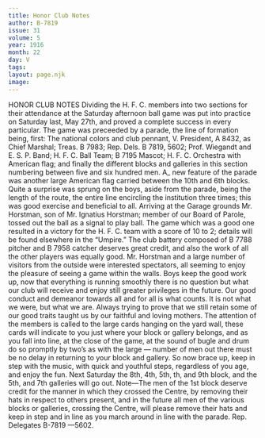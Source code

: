 ```yaml
---
title: Honor Club Notes
author: B-7819
issue: 31
volume: 5
year: 1916
month: 22
day: V
tags:
layout: page.njk
image:
---
```

HONOR CLUB NOTES      Dividing the H. F. C. members into two sections for their attendance at the Saturday afternoon ball game was put into practice on Saturday last, May 27th, and proved a complete success in every particular. The game was preceeded by a parade, the line of formation being, first: The national colors and club pennant, V. President, A 8432, as Chief Marshal; Treas. B 7983; Rep. Dels. B 7819, 5602; Prof. Wiegandt and E. S. P. Band; H. F. C. Ball Team; B 7195 Mascot; H. F. C. Orchestra with American flag; and finally the different blocks and galleries in this section numbering between five and six hundred men. A_ new feature of the parade was another large American flag carried between the 10th and 6th blocks. Quite a surprise was sprung on the boys, aside from the parade, being the length of the route, the entire line encircling the institution three times; this was good exercise and beneficial to all. Arriving at the Garage grounds Mr. Horstman, son of Mr. Ignatius Horstman; member of our Board of Parole, tossed out the ball as a signal to play ball. The game which was a good one resulted in a victory for the H. F. C. team with a score of 10 to 2; details will be found elsewhere in the “Umpire.” The club battery composed of B 7788 pitcher and B 7958 catcher deserves great credit, and also the work of all the other players was equally good. Mr. Horstman and a large number of visitors from the outside were interested spectators, all seeming to enjoy the pleasure of seeing a game within the walls. Boys keep the good work up, now that everything is running smoothly there is no question but what our club will receive and enjoy still greater privileges in the future. Our good conduct and demeanor towards all and for all is what counts. It is not what we were, but what we are. Always trying to prove that we still retain some of our good traits taught us by our faithful and loving mothers. The attention of the members is called to the large cards hanging on the yard wall, these cards will indicate to you just where your block or gallery belongs, and as you fall into line, at the close of the game, at the sound of bugle and drum do so promptly by two’s as with the large — number of men out there must be no delay in returning to your block and gallery. So now brace up, keep in step with the music, with quick and youthful steps, regardless of you age, and enjoy the fun. Next Saturday the 8th, 4th, 5th, th, and 9th block, and the 5th, and 7th galleries will go out.       Note—The men of the 1st block deserve credit for the manner in which they crossed the Centre, by removing their hats in respect to others present, and in the future all men of the various blocks or galleries, crossing the Centre, will please remove their hats and keep in step and in line as you march around in line with the parade.       Rep. Delegates B-7819 —5602.    




